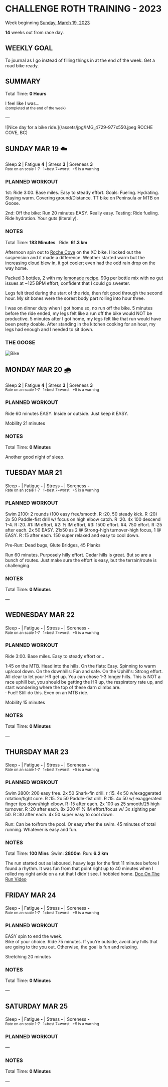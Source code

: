 # CHALLENGE ROTH TRAINING - 2023
Week beginning [Sunday, March 19, 2023](javascript:flick('sun');)

**14** weeks out from race day.

## WEEKLY GOAL
To journal as I go instead of filling things in at the end of the week. Get a road bike ready.

## SUMMARY
Total Time: **0 Hours**

I feel like I was...
<br /><sup>(completed at the end of the week)</sup>

&mdash;

![Nice day for a bike ride.](/assets/jpg/IMG_4729-977x550.jpeg ROCHE COVE, BC)

## SUNDAY MAR 19 ☁️
Sleep **2** | Fatigue **4** | Stress **3** | Soreness **3**
<sup><br />Rate on an scale 1-7 &nbsp; 1=best 7=worst &nbsp; +5 is a warning</sup>

### PLANNED WORKOUT
1st: Ride 3:00. Base miles. Easy to steady effort. 
Goals: Fueling. Hydrating. Staying warm. Covering 
ground/Distance.  TT bike on Peninsula or MTB on Goose. 

2nd: Off the bike: Run 20 minutes EASY. Really easy. 
Testing: Ride fueling. Ride hydration. Your guts 
(literally).

### NOTES
Total Time: **183 Minutes** &nbsp; Ride: **61.3 km**

Afternoon spin out to [Roche Cove](javascript:flkty.select(2);) 
on the XC bike.  I locked out the suspension and it made a 
difference.  Weather started warm but the increasing cloud 
blew in, it got cooler; even had the odd rain drop on the way 
home.

Packed 3 bottles, 2 with my [lemonade recipe](/blog/lemonade-recipe). 
90g per bottle mix with no gut issues at ~125 BPM effort; confident 
that I could go sweeter.
<!----->
Legs felt tired during the start of the ride, then felt good 
through the second hour.  My sit bones were the sorest body 
part rolling into hour three.

I was on dinner duty when I got home so, no run off the bike. 
5 minutes before the ride ended, my legs felt like a run off 
the bike would NOT be productive.  5 minutes after I got home, 
my legs felt like that run would have been pretty doable. 
After standing in the kitchen cooking for an hour, my legs had 
enough and I needed to sit down.

### THE GOOSE
![Bike](/assets/jpg/bike-20230319.jpeg)

<!---->
## MONDAY MAR 20 🌧
Sleep **2** | Fatigue **4** | Stress **3** | Soreness **3**
<sup><br />Rate on an scale 1-7 &nbsp; 1=best 7=worst &nbsp; +5 is a warning</sup>

### PLANNED WORKOUT
Ride 60 minutes EASY. Inside or outside.
Just keep it EASY.

Mobility 21 minutes

### NOTES
Total Time: **0 Minutes**

Another good night of sleep.

<!---->
## TUESDAY MAR 21
Sleep **-** | Fatigue **-** | Stress **-** | Soreness **-**
<sup><br />Rate on an scale 1-7 &nbsp; 1=best 7=worst &nbsp; +5 is a warning</sup>

### PLANNED WORKOUT
Swim 2100: 
2 rounds (100 easy free/smooth. R :20, 50 steady kick. R :20) 
2x 50 Paddle-fist drill w/ focus on high elbow catch. R :20. 
4x 100 descend 1-4. R :20. #1: IM effort, #2: ½ IM effort, #3: 
1500 effort. #4. 750 effort. R :25 after each. 2x 50 EASY.
21x50 as 2 @ Strong-high turnover-high focus, 1 @ EASY.  R :15 
after each. 150 super relaxed and easy to cool down. 

Pre-Run: Dead bugs, Glute Bridges, 45 Planks

Run 60 minutes. Purposely hilly effort. 
Cedar hills is great. But so are a bunch of routes. Just make 
sure the effort is easy, but the terrain/route is challenging.

### NOTES
Total Time: **0 Minutes**

&mdash;  

<!---->
## WEDNESDAY MAR 22
Sleep **-** | Fatigue **-** | Stress **-** | Soreness **-**
<sup><br />Rate on an scale 1-7 &nbsp; 1=best 7=worst &nbsp; +5 is a warning</sup>

### PLANNED WORKOUT
Ride 3:00. Base miles. Easy to steady effort or...  

1:45 on the MTB. Head into the hills.  On the flats: Easy. 
Spinning to warm up/cool down. On the downhills: Fun and safe. 
On the Uphill's: Strong effort. All clear to let your HR get 
up. You can chose 1-3 longer hills. This is NOT a race uphill 
but, you should be getting the HR up, the respiratory rate up, 
and start wondering where the top of these darn climbs are.  
&middot; Fuel! Still do this. Even on an MTB ride. 

Mobility 15 minutes

### NOTES
Total Time: **0 Minutes**

&mdash;  

<!---->
## THURSDAY MAR 23
Sleep **-** | Fatigue **-** | Stress **-** | Soreness **-**
<sup><br />Rate on an scale 1-7 &nbsp; 1=best 7=worst &nbsp; +5 is a warning</sup>

### PLANNED WORKOUT
Swim 2800: 200 easy free. 2x 50 Shark-fin drill. r :15. 4x 50 
w/exaggerated rotation/tight core. R :15.  2x 50 Paddle-fist 
drill. R :15.  4x 50 w/ exaggerated finger tips down/high 
elbow. R :15 after each.  2x 100 as 25 smooth/25 high turnover. 
R :20 after each.  8x 200 @ ½ IM effort/focus w/ 3x sighting 
per 50. R :30 after each.  4x 50 super easy to cool down. 

Run: Can be to/from the pool. Or easy after the swim. 
45 minutes of total running. Whatever is easy and fun.

### NOTES
Total Time: **100 Mins** &nbsp;Swim: **2800m** &nbsp;Run: **6.2 km**

The run started out as laboured, heavy legs for the first 11 minutes before I found a rhythm.  It was fun from that point right up to 40 minutes when I rolled my right ankle on a rut that I didn't see.  I hobbled home. 
<a href="https://youtu.be/GxP3NT9YP2E" target="_blank">Doc On The Run Video</a>
<!---->
## FRIDAY MAR 24
Sleep **-** | Fatigue **-** | Stress **-** | Soreness **-**
<sup><br />Rate on an scale 1-7 &nbsp; 1=best 7=worst &nbsp; +5 is a warning</sup>

### PLANNED WORKOUT
EASY spin to end the week.   
Bike of your choice. Ride 75 minutes. If you're outside, 
avoid any hills that are going to tire you out.  Otherwise, 
the goal is fun and relaxing. 

Stretching 20 minutes

### NOTES
Total Time: **0 Minutes**

&mdash;  

<!---->
## SATURDAY MAR 25
Sleep **-** | Fatigue **-** | Stress **-** | Soreness **-**
<sup><br />Rate on an scale 1-7 &nbsp; 1=best 7=worst &nbsp; +5 is a warning</sup>

### PLANNED WORKOUT
&mdash;  

### NOTES
Total Time: **0 Minutes**

&mdash;  
